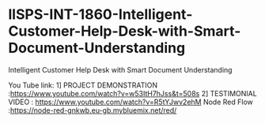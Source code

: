 # llSPS-INT-1860-Intelligent-Customer-Help-Desk-with-Smart-Document-Understanding
Intelligent Customer Help Desk with Smart Document Understanding

You Tube link:
  1] PROJECT DEMONSTRATION :https://www.youtube.com/watch?v=w53ItH7hJss&t=508s
  2] TESTIMONIAL VIDEO : https://www.youtube.com/watch?v=R5tYJwv2ehM
Node Red Flow :https://node-red-gnkwb.eu-gb.mybluemix.net/red/
